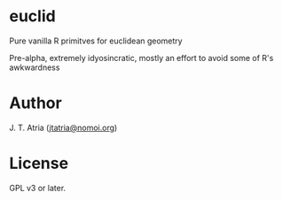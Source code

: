 # euclid

Pure vanilla R primitves for euclidean geometry

Pre-alpha, extremely idyosincratic, mostly an effort to avoid some of R's awkwardness

# Author

J. T. Atria (jtatria@nomoi.org)

# License

GPL v3 or later.
